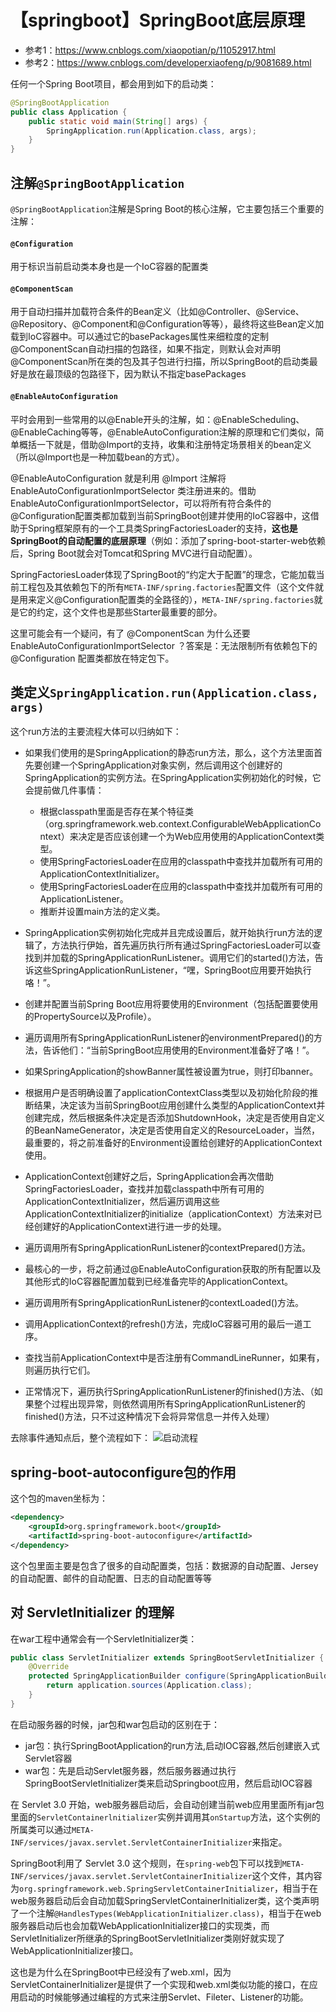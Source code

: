 # 【springboot】SpringBoot底层原理
* 参考1：https://www.cnblogs.com/xiaopotian/p/11052917.html
* 参考2：https://www.cnblogs.com/developerxiaofeng/p/9081689.html

任何一个Spring Boot项目，都会用到如下的启动类：
```java
@SpringBootApplication
public class Application {
	public static void main(String[] args) {
		SpringApplication.run(Application.class, args);
	}
}
```

## 注解`@SpringBootApplication`
`@SpringBootApplication`注解是Spring Boot的核心注解，它主要包括三个重要的注解：

#### `@Configuration`
用于标识当前启动类本身也是一个IoC容器的配置类

#### `@ComponentScan`
用于自动扫描并加载符合条件的Bean定义（比如@Controller、@Service、@Repository、@Component和@Configuration等等），最终将这些Bean定义加载到IoC容器中。可以通过它的basePackages属性来细粒度的定制@ComponentScan自动扫描的包路径，如果不指定，则默认会对声明@ComponentScan所在类的包及其子包进行扫描，所以SpringBoot的启动类最好是放在最顶级的包路径下，因为默认不指定basePackages

#### `@EnableAutoConfiguration`
平时会用到一些常用的以@Enable开头的注解，如：@EnableScheduling、@EnableCaching等等，@EnableAutoConfiguration注解的原理和它们类似，简单概括一下就是，借助@Import的支持，收集和注册特定场景相关的bean定义（所以@Import也是一种加载bean的方式）。

@EnableAutoConfiguration 就是利用 @Import 注解将 EnableAutoConfigurationImportSelector 类注册进来的。借助EnableAutoConfigurationImportSelector，可以将所有符合条件的@Configuration配置类都加载到当前SpringBoot创建并使用的IoC容器中，这借助于Spring框架原有的一个工具类SpringFactoriesLoader的支持，**这也是SpringBoot的自动配置的底层原理**（例如：添加了spring-boot-starter-web依赖后，Spring Boot就会对Tomcat和Spring MVC进行自动配置）。

SpringFactoriesLoader体现了SpringBoot的“约定大于配置”的理念，它能加载当前工程包及其依赖包下的所有`META-INF/spring.factories`配置文件（这个文件就是用来定义@Configuration配置类的全路径的），`META-INF/spring.factories`就是它的约定，这个文件也是那些Starter最重要的部分。

这里可能会有一个疑问，有了 @ComponentScan 为什么还要 EnableAutoConfigurationImportSelector ？答案是：无法限制所有依赖包下的 @Configuration 配置类都放在特定包下。

## 类定义`SpringApplication.run(Application.class, args)`
这个run方法的主要流程大体可以归纳如下：

* 如果我们使用的是SpringApplication的静态run方法，那么，这个方法里面首先要创建一个SpringApplication对象实例，然后调用这个创建好的SpringApplication的实例方法。在SpringApplication实例初始化的时候，它会提前做几件事情：
  * 根据classpath里面是否存在某个特征类（org.springframework.web.context.ConfigurableWebApplicationContext）来决定是否应该创建一个为Web应用使用的ApplicationContext类型。
  * 使用SpringFactoriesLoader在应用的classpath中查找并加载所有可用的ApplicationContextInitializer。
  * 使用SpringFactoriesLoader在应用的classpath中查找并加载所有可用的ApplicationListener。
  * 推断并设置main方法的定义类。

* SpringApplication实例初始化完成并且完成设置后，就开始执行run方法的逻辑了，方法执行伊始，首先遍历执行所有通过SpringFactoriesLoader可以查找到并加载的SpringApplicationRunListener。调用它们的started()方法，告诉这些SpringApplicationRunListener，“嘿，SpringBoot应用要开始执行咯！”。

* 创建并配置当前Spring Boot应用将要使用的Environment（包括配置要使用的PropertySource以及Profile）。

* 遍历调用所有SpringApplicationRunListener的environmentPrepared()的方法，告诉他们：“当前SpringBoot应用使用的Environment准备好了咯！”。

* 如果SpringApplication的showBanner属性被设置为true，则打印banner。

* 根据用户是否明确设置了applicationContextClass类型以及初始化阶段的推断结果，决定该为当前SpringBoot应用创建什么类型的ApplicationContext并创建完成，然后根据条件决定是否添加ShutdownHook，决定是否使用自定义的BeanNameGenerator，决定是否使用自定义的ResourceLoader，当然，最重要的，将之前准备好的Environment设置给创建好的ApplicationContext使用。

* ApplicationContext创建好之后，SpringApplication会再次借助SpringFactoriesLoader，查找并加载classpath中所有可用的ApplicationContextInitializer，然后遍历调用这些ApplicationContextInitializer的initialize（applicationContext）方法来对已经创建好的ApplicationContext进行进一步的处理。

* 遍历调用所有SpringApplicationRunListener的contextPrepared()方法。

* 最核心的一步，将之前通过@EnableAutoConfiguration获取的所有配置以及其他形式的IoC容器配置加载到已经准备完毕的ApplicationContext。

* 遍历调用所有SpringApplicationRunListener的contextLoaded()方法。

* 调用ApplicationContext的refresh()方法，完成IoC容器可用的最后一道工序。

* 查找当前ApplicationContext中是否注册有CommandLineRunner，如果有，则遍历执行它们。

* 正常情况下，遍历执行SpringApplicationRunListener的finished()方法、（如果整个过程出现异常，则依然调用所有SpringApplicationRunListener的finished()方法，只不过这种情况下会将异常信息一并传入处理）

去除事件通知点后，整个流程如下：
![启动流程](./images/springboot-startup.jpg)

## spring-boot-autoconfigure包的作用
这个包的maven坐标为：
```xml
<dependency>
    <groupId>org.springframework.boot</groupId>
    <artifactId>spring-boot-autoconfigure</artifactId>
</dependency>
```
这个包里面主要是包含了很多的自动配置类，包括：数据源的自动配置、Jersey的自动配置、邮件的自动配置、日志的自动配置等等

## 对 ServletInitializer 的理解
在war工程中通常会有一个ServletInitializer类：
```java
public class ServletInitializer extends SpringBootServletInitializer {
	@Override
	protected SpringApplicationBuilder configure(SpringApplicationBuilder application) {
		return application.sources(Application.class);
	}
}
```
在启动服务器的时候，jar包和war包启动的区别在于：
* jar包：执行SpringBootApplication的run方法,启动IOC容器,然后创建嵌入式Servlet容器
* war包：先是启动Servlet服务器，然后服务器通过执行SpringBootServletInitializer类来启动Springboot应用，然后启动IOC容器

在 Servlet 3.0 开始，web服务器启动后，会自动创建当前web应用里面所有jar包里面的`ServletContainerlnitializer`实例并调用其`onStartup`方法，这个实例的所属类可以通过`META-INF/services/javax.servlet.ServletContainerInitializer`来指定。

SpringBoot利用了 Servlet 3.0 这个规则，在`spring-web`包下可以找到`META-INF/services/javax.servlet.ServletContainerInitializer`这个文件，其内容为`org.springframework.web.SpringServletContainerInitializer`，相当于在web服务器启动后会自动加载SpringServletContainerInitializer类，这个类声明了一个注解`@HandlesTypes(WebApplicationInitializer.class)`，相当于在web服务器启动后也会加载WebApplicationInitializer接口的实现类，而ServletInitializer所继承的SpringBootServletInitializer类刚好就实现了WebApplicationInitializer接口。

这也是为什么在SpringBoot中已经没有了web.xml，因为ServletContainerInitializer是提供了一个实现和web.xml类似功能的接口，在应用启动的时候能够通过编程的方式来注册Servlet、Fileter、Listener的功能。